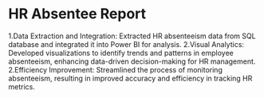 # HR Absentee Report

1.Data Extraction and Integration: Extracted HR absenteeism data from SQL database and integrated it into Power BI for analysis.
2.Visual Analytics: Developed visualizations to identify trends and patterns in employee absenteeism, enhancing data-driven decision-making for HR management.
2.Efficiency Improvement: Streamlined the process of monitoring absenteeism, resulting in improved accuracy and efficiency in tracking HR metrics.
